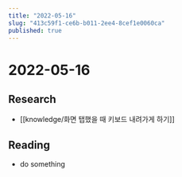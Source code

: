 ```yaml
---
title: "2022-05-16"
slug: "413c59f1-ce6b-b011-2ee4-8cef1e0060ca"
published: true
---
```


# 2022-05-16

## Research

- [[knowledge/화면 탭했을 때 키보드 내려가게 하기]]

## Reading

- do something